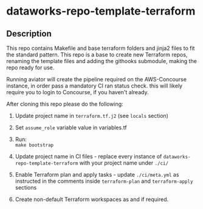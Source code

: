 # dataworks-repo-template-terraform

## Description

This repo contains Makefile and base terraform folders and jinja2 files to fit the standard pattern.
This repo is a base to create new Terraform repos, renaming the template files and adding the githooks submodule, making the repo ready for use.

Running aviator will create the pipeline required on the AWS-Concourse instance, in order pass a mandatory CI ran status check.  this will likely require you to login to Concourse, if you haven't already.


After cloning this repo please do the following: 

1. Update project name in `terraform.tf.j2` (see `locals` section)

1. Set `assume_role` variable value in variables.tf

1. Run:  
`make bootstrap`

1. Update project name in CI files - replace every instance of `dataworks-repo-template-terraform` with your project name under `./ci/`

1. Enable Terraform plan and apply tasks - update `./ci/meta.yml` as instructed in the comments inside `terraform-plan` and `terraform-apply` sections

1. Create non-default Terraform workspaces as and if required. 

